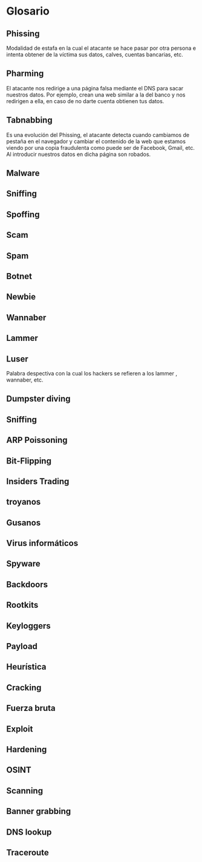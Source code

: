 Glosario
========

Phissing
----------

Modalidad de estafa en la cual el atacante se hace pasar por otra persona e intenta obtener de la víctima sus datos, calves, cuentas bancarias, etc.

Pharming
---------

El atacante nos redirige a una página falsa mediante el DNS para sacar nuestros datos. Por ejemplo, crean una web similar a la del banco y nos redirigen a ella, en caso de no darte cuenta obtienen tus datos.

Tabnabbing
----------

Es una evolución del Phissing, el atacante detecta cuando cambiamos de pestaña en el navegador y cambiar el contenido de la web que estamos viendo por una copia fraudulenta como puede ser de Facebook, Gmail, etc. Al introducir nuestros datos en dicha página son robados.

Malware
---------


Sniffing
--------


Spoffing
--------


Scam
-----


Spam
-----


Botnet
-------


Newbie
-------


Wannaber
---------


Lammer
-------


Luser
-------

Palabra despectiva con la cual los hackers se refieren a los lammer , wannaber, etc.

Dumpster diving
---------------

Sniffing
-----------

ARP Poissoning
--------------

Bit-Flipping
-------------

Insiders Trading
-----------------

troyanos
----------

Gusanos
---------

Virus informáticos
--------------------

Spyware
---------

Backdoors
----------


Rootkits
---------- 
 
Keyloggers
---------

Payload
--------

Heurística
-----------

Cracking
----------

Fuerza bruta
------------

Exploit
--------

Hardening
---------

OSINT
--------

Scanning
--------

Banner grabbing
---------------

DNS lookup
----------

Traceroute
------------